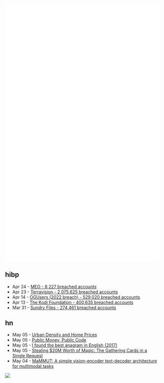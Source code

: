 ![Metrics](https://raw.githubusercontent.com/phixion/phixion/master/metrics.svg)

## hibp

<!--
for https://github.com/phixion/phixion/blob/main/.github/workflows/feeds.yml
-->
<!--START_SECTION:haveibeenpwnd-->
- Apr 24 - [MEO - 8,227 breached accounts](https://haveibeenpwned.com/PwnedWebsites#MEO)
- Apr 23 - [Terravision - 2,075,625 breached accounts](https://haveibeenpwned.com/PwnedWebsites#Terravision)
- Apr 14 - [OGUsers (2022 breach) - 529,020 breached accounts](https://haveibeenpwned.com/PwnedWebsites#OGUsers2022)
- Apr 13 - [The Kodi Foundation - 400,635 breached accounts](https://haveibeenpwned.com/PwnedWebsites#KodiFoundation)
- Mar 31 - [Sundry Files - 274,461 breached accounts](https://haveibeenpwned.com/PwnedWebsites#SundryFiles)
<!--END_SECTION:haveibeenpwnd-->

## hn

<!--
for https://github.com/phixion/phixion/blob/main/.github/workflows/feeds.yml
-->
<!--START_SECTION:hn-->
- May 05 - [Urban Density and Home Prices](https://www.econlib.org/why-scott-alexander-is-wrong/)
- May 05 - [Public Money, Public Code](https://publiccode.eu/en/)
- May 05 - [I found the best anagram in English (2017)](https://blog.plover.com/lang/anagram-scoring.html)
- May 05 - [Stealing $20M Worth of Magic: The Gathering Cards in a Single Request](https://www.mayer.cool/writings/Heisting-20-Million-in-Magic-Cards/)
- May 04 - [MaMMUT: A simple vision-encoder text-decoder architecture for multimodal tasks](https://ai.googleblog.com/2023/05/mammut-simple-vision-encoder-text.html)
<!--END_SECTION:hn-->

<!--
for https://yhype.me
-->
![](https://hit.yhype.me/github/profile?user_id=13013670)
